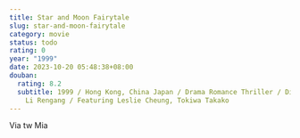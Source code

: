 ```yaml
---
title: Star and Moon Fairytale
slug: star-and-moon-fairytale
category: movie
status: todo
rating: 0
year: "1999"
date: 2023-10-20 05:48:38+08:00
douban:
  rating: 8.2
  subtitle: 1999 / Hong Kong, China Japan / Drama Romance Thriller / Directed by
    Li Rengang / Featuring Leslie Cheung, Tokiwa Takako
---
```


Via tw Mia
